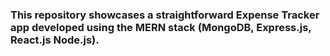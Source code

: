 ### This repository showcases a straightforward Expense Tracker app developed using the MERN stack (MongoDB, Express.js, React.js Node.js).
